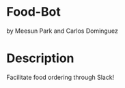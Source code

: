 # Food-Bot
by Meesun Park and Carlos Dominguez

# Description
Facilitate food ordering through Slack!
